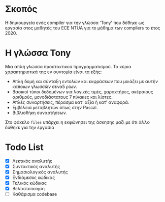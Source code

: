 # Σκοπός

Η δημιουργεία ενός compiler για την γλώσσα 'Tony' που δόθηκε ως εργασία στος μαθητές του ECE NTUA για το μάθημα των compilers το έτος 2020.

# Η γλώσσα Tony

Μια απλή γλώσσα προστακτικού προγραμματισμού. Τα κύρια χαρακτηριστικά της εν συντομία είναι τα εξής:

- Απλή δομή και σύνταξη εντολών και εκφράσεων που μοιάζει με αυτήν κάποιων γλωσσών σενα5 ρίων.
- Βασικοί τύποι δεδομένων για λογικές τιμές, χαρακτήρες, ακέραιους αριθμούς, μονοδιάστατους
  7 πίνακες και λίστες.
- Απλές συναρτήσεις, πέρασμα κατ’ αξία ή κατ’ αναφορά.
- Εμβέλεια μεταβλητών όπως στην Pascal.
- Βιβλιοθήκη συναρτήσεων.

Στο φάκελο `files` υπάρχει η εκφώνησει της άσκησης μαζί με ότι άλλο δόθηκε για την εργασία

# Todo List
- [x] Λεκτικός αναλυτής
- [x] Συντακτικός αναλυτής
- [x] Σημασιολογικός αναλυτής
- [x] Ενδιάμεσος κώδικας
- [x] Τελικός κώδικας
- [x] Βελτιστοποίηση
- [ ] Καθάρισμα codebase
